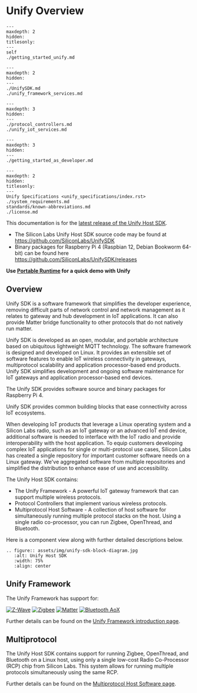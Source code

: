 # Unify Overview

```{toctree}
---
maxdepth: 2
hidden:
titlesonly:
---
self
./getting_started_unify.md
```

```{toctree}
---
maxdepth: 2
hidden:
---
./UnifySDK.md
./unify_framework_services.md
```

```{toctree}
---
maxdepth: 3
hidden:
---
./protocol_controllers.md
./unify_iot_services.md
```

```{toctree}
---
maxdepth: 3
hidden:
---
./getting_started_as_developer.md
```



```{toctree}
---
maxdepth: 2
hidden:
titlesonly:
---
Unify Specifications <unify_specifications/index.rst>
./system_requirements.md
standards/known-abbreviations.md
./license.md
```



This documentation is for the [latest release of the Unify Host SDK](https://github.com/SiliconLabs/UnifySDK/releases/latest).

* The Silicon Labs Unify Host SDK source code may be found at
  <https://github.com/SiliconLabs/UnifySDK>
* Binary packages for Raspberry Pi 4 (Raspbian 12, Debian Bookworm 64-bit) can be found
  here <https://github.com/SiliconLabs/UnifySDK/releases>

**Use [Portable Runtime](portable_runtime/readme_user.md) for a quick demo with Unify**

## Overview

Unify SDK is a software framework that simplifies the developer experience, removing difficult parts of network control and network management as it relates to gateway and hub development in IoT applications. It can also provide Matter bridge functionality to other protocols that do not natively run matter.

Unify SDK is developed as an open, modular, and portable architecture based on ubiquitous lightweight MQTT technology. The software framework is designed and developed on Linux. It provides an extensible set of software features to enable IoT wireless connectivity in gateways, multiprotocol scalability and application processor-based end products. Unify SDK simplifies development and ongoing software maintenance for IoT gateways and application processor-based end devices.

The Unify SDK provides software source and binary packages for Raspberry Pi 4. 

Unify SDK provides common building blocks that ease connectivity across IoT ecosystems.

When developing IoT products that leverage a Linux operating system and a
Silicon Labs radio, such as an IoT gateway or an advanced IoT end device,
additional software is needed to interface with the IoT radio and provide
interoperability with the host application. To equip customers developing
complex IoT applications for single or multi-protocol use cases, Silicon Labs
has created a single repository for important customer software needs on a Linux
gateway. We've aggregated software from multiple repositories and simplified the
distribution to enhance ease of use and accessibility.

The Unify Host SDK contains:

* The Unify Framework - A powerful IoT gateway framework that can support multiple wireless protocols.
* Protocol Controllers that implement various wireless protocols.
* Multiprotocol Host Software - A collection of host software for simultaneously
  running multiple protocol stacks on the host.
  Using a single radio co-processor, you can run Zigbee, OpenThread, and Bluetooth.

Here is a component view along with further detailed descriptions below.

```{eval-rst}
.. figure:: assets/img/unify-sdk-block-diagram.jpg
   :alt: Unify Host SDK
   :width: 75%
   :align: center
```

## Unify Framework

The Unify Framework has support for:

  [![Z-Wave](assets/img/Z-Wave_logo.png)](../applications/zpc/readme_user.md)
  [![Zigbee](assets/img/Zigbee_logo.png)](../applications/zigpc/readme_user.md)
  [![Matter](assets/img/matter_logo.png)](https://siliconlabs.github.io/matter/latest/unify/index.html)
  [![Bluetooth AoX](assets/img/Bluetooth_logo.png)](../applications/aox/applications/aoxpc/readme_user.md)

Further details can be found on the [Unify Framework introduction page](UnifySDK.md).

## Multiprotocol 

The Unify Host SDK contains support for running Zigbee, OpenThread, and Bluetooth on a
Linux host, using only a single low-cost Radio Co-Processor (RCP) chip from Silicon Labs.
This system allows for running multiple protocols simultaneously using the same RCP.

Further details can be found on the [Multiprotocol Host Software page](multiprotocol.md).

